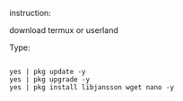 instruction:

download termux or userland

Type:
```

yes | pkg update -y
yes | pkg upgrade -y
yes | pkg install libjansson wget nano -y
```
